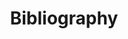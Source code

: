 ---
title: Bibliography
weight: 10
notes: "The annotated bibliography will provide an overview of how static websites can be used for scholarly purposes. It will include readings representing a variety of communities, such as minimal computing, collections as data, and open source. The annotations will connect each reading to scholarly communications librarianship."
---